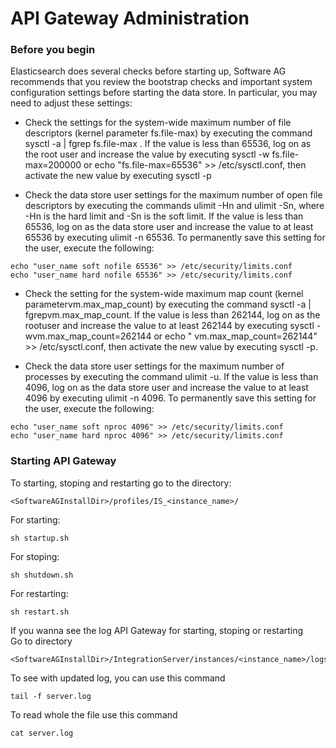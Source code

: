 # API Gateway Administration

### Before you begin
Elasticsearch does several checks before starting up, Software AG recommends that you review the bootstrap checks and important system configuration settings before starting the data store. In particular, you may need to adjust these settings:

- Check the settings for the system-wide maximum number of file descriptors (kernel parameter fs.file-max) by executing the command sysctl -a | fgrep fs.file-max . If the value is less than 65536, log on as the root user and increase the value by executing sysctl -w fs.file-max=200000 or echo "fs.file-max=65536" >> /etc/sysctl.conf, then activate the new value by executing sysctl -p 

- Check the data store user settings for the maximum number of open file descriptors by executing the commands ulimit -Hn and ulimit -Sn, where -Hn is the hard limit and -Sn is the soft limit. If the value is less than 65536, log on as the data store user and increase the value to at least 65536 by executing ulimit -n 65536. To permanently save this setting for the user, execute the following:
```
echo "user_name soft nofile 65536" >> /etc/security/limits.conf
echo "user_name hard nofile 65536" >> /etc/security/limits.conf
```

- Check the setting for the system-wide maximum map count (kernel parametervm.max_map_count) by executing the command sysctl -a | fgrepvm.max_map_count. If the value is less than 262144, log on as the rootuser and increase the value to at least 262144 by executing sysctl -wvm.max_map_count=262144 or echo " vm.max_map_count=262144" >> /etc/sysctl.conf, then activate the new value by executing sysctl -p.

- Check the data store user settings for the maximum number of processes by executing the command ulimit -u. If the value is less than 4096, log on as the data store user and increase the value to at least 4096 by executing ulimit -n 4096. To permanently save this setting for the user, execute the following:
```
echo "user_name soft nproc 4096" >> /etc/security/limits.conf
echo "user_name hard nproc 4096" >> /etc/security/limits.conf
```

### Starting API Gateway
To starting, stoping and restarting go to the directory:
```
<SoftwareAGInstallDir>/profiles/IS_<instance_name>/
```

For starting:
```
sh startup.sh
```

For stoping:
```
sh shutdown.sh
```

For restarting:
```
sh restart.sh
```

If you wanna see the log API Gateway for starting, stoping or restarting <br>
Go to directory
```
<SoftwareAGInstallDir>/IntegrationServer/instances/<instance_name>/logs/
```

To see with updated log, you can use this command
```
tail -f server.log 
```

To read whole the file use this command 
```
cat server.log 
```
